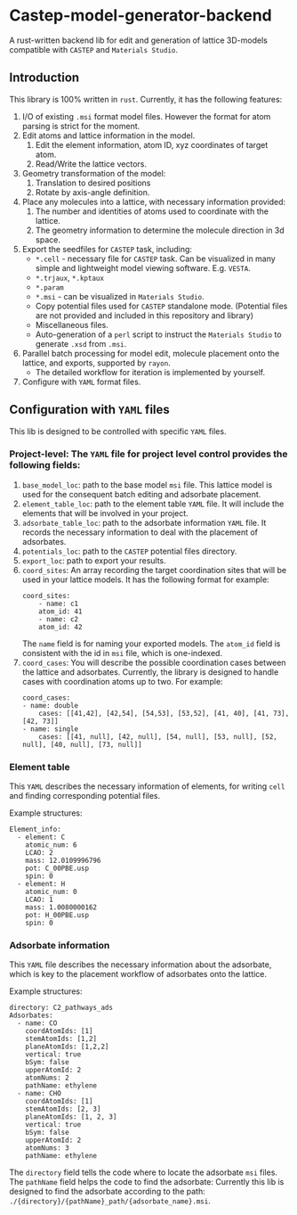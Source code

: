 # Castep-model-generator-backend
A rust-written backend lib for edit and generation of lattice 3D-models compatible with `CASTEP` and `Materials Studio`.

## Introduction

This library is 100% written in `rust`. Currently, it has the following features:
1. I/O of existing `.msi` format model files. However the format for atom parsing is strict for the moment.
2. Edit atoms and lattice information in the model.
    1. Edit the element information, atom ID, xyz coordinates of target atom.
    2. Read/Write the lattice vectors.
3. Geometry transformation of the model:
    1. Translation to desired positions
    2. Rotate by axis-angle definition.
4. Place any molecules into a lattice, with necessary information provided:
    1. The number and identities of atoms used to coordinate with the lattice.
    2. The geometry information to determine the molecule direction in 3d space.
5. Export the seedfiles for `CASTEP` task, including:
    - `*.cell` - necessary file for `CASTEP` task. Can be visualized in many simple and lightweight model viewing software. E.g. `VESTA`.
    - `*.trjaux`, `*.kptaux`
    - `*.param`
    - `*.msi` - can be visualized in `Materials Studio`.
    - Copy potential files used for `CASTEP` standalone mode. (Potential files are not provided and included in this repository and library)
    - Miscellaneous files.
    - Auto-generation of a `perl` script to instruct the `Materials Studio` to generate `.xsd` from `.msi`.
6. Parallel batch processing for model edit, molecule placement onto the lattice, and exports, supported by `rayon`.
    - The detailed workflow for iteration is implemented by yourself.
7. Configure with `YAML` format files.

## Configuration with `YAML` files

This lib is designed to be controlled with specific `YAML` files.

### Project-level: The `YAML` file for project level control provides the following fields:
1. `base_model_loc`: path to the base model `msi` file. This lattice model is used for the consequent batch editing and adsorbate placement.
2. `element_table_loc`: path to the element table `YAML` file. It will include the elements that will be involved in your project.
3. `adsorbate_table_loc`: path to the adsorbate information `YAML` file. It records the necessary information to deal with the placement of adsorbates.
4. `potentials_loc`: path to the `CASTEP` potential files directory.
5. `export_loc`: path to export your results.
6. `coord_sites`: An array recording the target coordination sites that will be used in your lattice models. It has the following format for example:
    ```
    coord_sites:
        - name: c1
        atom_id: 41
        - name: c2
        atom_id: 42
    ```
    The `name` field is for naming your exported models. The `atom_id` field is consistent with the id in `msi` file, which is one-indexed.
7. `coord_cases`: You will describe the possible coordination cases between the lattice and adsorbates. Currently, the library is designed to handle cases with coordination atoms up to two. For example:
    ```
    coord_cases:
    - name: double
        cases: [[41,42], [42,54], [54,53], [53,52], [41, 40], [41, 73], [42, 73]]
    - name: single
        cases: [[41, null], [42, null], [54, null], [53, null], [52, null], [40, null], [73, null]]
    ```
### Element table
This `YAML` describes the necessary information of elements, for writing `cell` and finding corresponding potential files.

Example structures:
```
Element_info:
  - element: C
    atomic_num: 6
    LCAO: 2
    mass: 12.0109996796
    pot: C_00PBE.usp
    spin: 0
  - element: H
    atomic_num: 0
    LCAO: 1
    mass: 1.0080000162
    pot: H_00PBE.usp
    spin: 0
```
### Adsorbate information
This `YAML` file describes the necessary information about the adsorbate, which is key to the placement workflow of adsorbates onto the lattice.

Example structures:
```
directory: C2_pathways_ads
Adsorbates:
  - name: CO
    coordAtomIds: [1]
    stemAtomIds: [1,2]
    planeAtomIds: [1,2,2]
    vertical: true
    bSym: false
    upperAtomId: 2
    atomNums: 2
    pathName: ethylene
  - name: CHO
    coordAtomIds: [1]
    stemAtomIds: [2, 3]
    planeAtomIds: [1, 2, 3]
    vertical: true
    bSym: false
    upperAtomId: 2
    atomNums: 3
    pathName: ethylene

```
The `directory` field tells the code where to locate the adsorbate `msi` files. The `pathName` field helps the code to find the adsorbate: Currently this lib is designed to find the adsorbate according to the path: `./{directory}/{pathName}_path/{adsorbate_name}.msi`.


